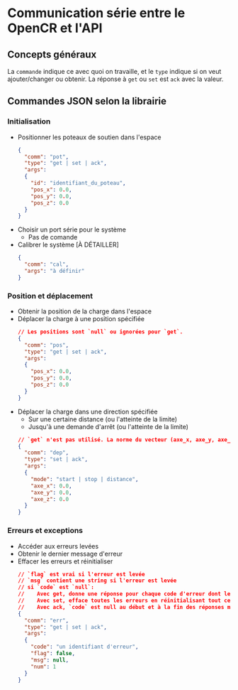# Communication série entre le OpenCR et l'API

## Concepts généraux
La `commande` indique ce avec quoi on travaille, et le `type` indique si on veut ajouter/changer ou obtenir.
La réponse à `get` ou `set` est `ack` avec la valeur.

## Commandes JSON selon la librairie
### Initialisation
- Positionner les poteaux de soutien dans l'espace
  ```json
  {
    "comm": "pot",
    "type": "get | set | ack",
    "args": 
    {
      "id": "identifiant_du_poteau",
      "pos_x": 0.0,
      "pos_y": 0.0,
      "pos_z": 0.0
    }
  }
  ```
- Choisir un port série pour le système
  - Pas de comande
- Calibrer le système [À DÉTAILLER]
  ```json
  {
    "comm": "cal",
    "args": "à définir"
  }
  ```

### Position et déplacement
- Obtenir la position de la charge dans l'espace
- Déplacer la charge à une position spécifiée
  ```json
  // Les positions sont `null` ou ignorées pour `get`.
  {
    "comm": "pos",
    "type": "get | set | ack",
    "args":
    {
      "pos_x": 0.0,
      "pos_y": 0.0,
      "pos_z": 0.0
    }
  }
  ```
- Déplacer la charge dans une direction spécifiée
  - Sur une certaine distance (ou l'atteinte de la limite)
  - Jusqu'à une demande d'arrêt (ou l'atteinte de la limite)
  ```json
  // `get` n'est pas utilisé. La norme du vecteur (axe_x, axe_y, axe_z) n'est pas considérée avec `distance`
  {
    "comm": "dep",
    "type": "set | ack",
    "args":
    {
      "mode": "start | stop | distance",
      "axe_x": 0.0,
      "axe_y": 0.0,
      "axe_z": 0.0
    }
  }
  ```

### Erreurs et exceptions
- Accéder aux erreurs levées
- Obtenir le dernier message d'erreur
- Effacer les erreurs et réinitialiser
  ```json
  // `flag` est vrai si l'erreur est levée
  // `msg` contient une string si l'erreur est levée
  // si `code` est `null`:
  //    Avec get, donne une réponse pour chaque code d'erreur dont le flag est vrai. Le `num` de chaque réponse est le nombre total de réponses + 2 (ack vides au début et à la fin)
  //    Avec set, efface toutes les erreurs en réinitialisant tout ce qu'il faut, et répond pour chaque erreur qui avait un `flag` vrai. Le `num` de chaque réponse est le nombre total de réponses + 2 (ack vides au début et à la fin)
  //    Avec ack, `code` est null au début et à la fin des réponses multiples
  {
    "comm": "err",
    "type": "get | set | ack",
    "args":
    {
      "code": "un identifiant d'erreur",
      "flag": false,
      "msg": null,
      "num": 1
    }
  }
  ```


